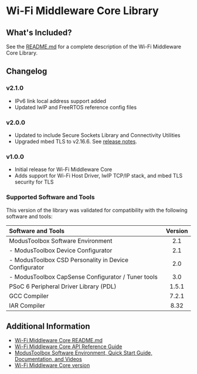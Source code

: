 # Wi-Fi Middleware Core Library

## What's Included?
See the [README.md](./README.md) for a complete description of the Wi-Fi Middleware Core Library.

## Changelog
### v2.1.0
* IPv6 link local address support added
* Updated lwIP and FreeRTOS reference config files

### v2.0.0
* Updated to include Secure Sockets Library and Connectivity Utilities
* Upgraded mbed TLS to v2.16.6. See [release notes](https://tls.mbed.org/tech-updates/releases/mbedtls-2.16.6-and-2.7.15-released).

### v1.0.0
* Initial release for Wi-Fi Middleware Core
* Adds support for Wi-Fi Host Driver, lwIP TCP/IP stack, and mbed TLS security for TLS

### Supported Software and Tools
This version of the library was validated for compatibility with the following software and tools:

| Software and Tools                                      | Version |
| :---                                                    | :----:  |
| ModusToolbox Software Environment                       | 2.1     |
| - ModusToolbox Device Configurator                      | 2.1     |
| - ModusToolbox CSD Personality in Device Configurator   | 2.0     |
| - ModusToolbox CapSense Configurator / Tuner tools      | 3.0     |
| PSoC 6 Peripheral Driver Library (PDL)                  | 1.5.1   |
| GCC Compiler                                            | 7.2.1   |
| IAR Compiler                                            | 8.32    |

## Additional Information
* [Wi-Fi Middleware Core README.md](./README.md)
* [Wi-Fi Middleware Core API Reference Guide](https://cypresssemiconductorco.github.io/wifi-mw-core/api_reference_manual/html/index.html)
* [ModusToolbox Software Environment, Quick Start Guide, Documentation, and Videos](https://www.cypress.com/products/modustoolbox-software-environment)
* [Wi-Fi Middleware Core version](./version.txt)
